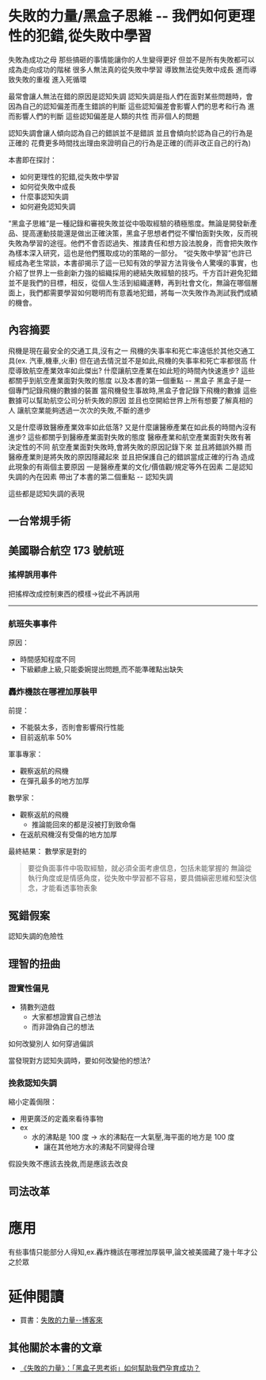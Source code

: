 # 失敗的力量/黑盒子思維 -- 我們如何更理性的犯錯,從失敗中學習

失敗為成功之母
那些搞砸的事情能讓你的人生變得更好
但並不是所有失敗都可以成為走向成功的階梯
很多人無法真的從失敗中學習
導致無法從失敗中成長
進而導致失敗的重複
進入死循環

最常會讓人無法在錯的原因是認知失調
認知失調是指人們在面對某些問題時，會因為自己的認知偏差而產生錯誤的判斷
這些認知偏差會影響人們的思考和行為
進而影響人們的判斷
這些認知偏差是人類的共性
而非個人的問題

認知失調會讓人傾向認為自己的錯誤並不是錯誤
並且會傾向於認為自己的行為是正確的
花費更多時間找出理由來證明自己的行為是正確的(而非改正自己的行為)

本書即在探討：
- 如何更理性的犯錯,從失敗中學習
- 如何從失敗中成長
- 什麼事認知失調
- 如何避免認知失調

“黑盒子思維”是一種記錄和審視失敗並從中吸取經驗的積極態度。無論是開發新產品、提高運動技能還是做出正確決策，黑盒子思想者們從不懼怕面對失敗，反而視失敗為學習的途徑。他們不會否認過失、推諉責任和想方設法脫身，而會把失敗作為樣本深入研究，這也是他們獲取成功的策略的一部分。 
“從失敗中學習”也許已經成為老生常談，本書卻揭示了這一已知有效的學習方法背後令人驚嘆的事實，也介紹了世界上一些創新力強的組織採用的總結失敗經驗的技巧。千方百計避免犯錯並不是我們的目標，相反，從個人生活到組織運轉，再到社會文化，無論在哪個層面上，我們都需要學習如何聰明而有意義地犯錯，將每一次失敗作為測試我們成績的機會。

## 內容摘要

飛機是現在最安全的交通工具,沒有之一
飛機的失事率和死亡率遠低於其他交通工具(ex. 汽車,機車,火車)
但在過去情況並不是如此,飛機的失事率和死亡率都很高
什麼導致航空產業效率如此傑出?
什麼讓航空產業在如此短的時間內快速進步?
這些都關乎到航空產業面對失敗的態度
以及本書的第一個重點 -- 黑盒子
黑盒子是一個專門記錄飛機的數據的裝置
當飛機發生事故時,黑盒子會記錄下飛機的數據
這些數據可以幫助航空公司分析失敗的原因
並且也空開給世界上所有想要了解真相的人
讓航空業能夠透過一次次的失敗,不斷的進步

又是什麼導致醫療產業效率如此低落?
又是什麼讓醫療產業在如此長的時間內沒有進步?
這些都關乎到醫療產業面對失敗的態度
醫療產業和航空產業面對失敗有著決定性的不同
航空產業面對失敗時,會將失敗的原因記錄下來
並且將錯誤外顯
而醫療產業則是將失敗的原因隱藏起來
並且把保護自己的錯誤當成正確的行為
造成此現象的有兩個主要原因
一是醫療產業的文化/價值觀/規定等外在因素
二是認知失調的內在因素
帶出了本書的第二個重點 -- 認知失調


這些都是認知失調的表現


## 一台常規手術

## 美國聯合航空 173 號航班

### 搖桿誤用事件
把搖桿改成控制東西的模樣->從此不再誤用

****
### 航班失事事件

原因：
- 時間感知程度不同
- 下級顧慮上級,只能委婉提出問題,而不能準確點出缺失



### 轟炸機該在哪裡加厚裝甲

前提：
- 不能裝太多，否則會影響飛行性能
- 目前返航率 50%

軍事專家：
- 觀察返航的飛機
- 在彈孔最多的地方加厚

數學家：
- 觀察返航的飛機
  - 推論能回來的都是沒被打到致命傷
- 在返航飛機沒有受傷的地方加厚

最終結果：
數學家是對的

> 要從負面事件中吸取經驗，就必須全面考慮信息，包括未能掌握的
> 無論從執行角度或是情感角度，從失敗中學習都不容易，要具備縝密思維和堅決信念，才能看透事物表象

## 冤錯假案
認知失調的危險性
## 理智的扭曲
### 證實性偏見

- 猜數列遊戲
  - 大家都想證實自己想法
  - 而非證偽自己的想法

如何改變別人
如何穿過偏誤

當發現對方認知失調時，要如何改變他的想法?

### 挽救認知失調
縮小定義侷限：
- 用更廣泛的定義來看待事物
- ex
  - 水的沸點是 100 度 -> 水的沸點在一大氣壓,海平面的地方是 100 度
    - 讓在其他地方水的沸點不同變得合理


假設失敗不應該去挽救,而是應該去改良
## 司法改革
# 應用
有些事情只能部分人得知,ex.轟炸機該在哪裡加厚裝甲,論文被美國藏了幾十年才公之於眾

# 延伸閱讀
- 買書：[失敗的力量--博客來](https://www.books.com.tw/products/0010715406)

## 其他關於本書的文章
- [《失敗的力量》：「黑盒子思考術」如何幫助我們孕育成功？](https://www.thenewslens.com/article/100553/fullpage)